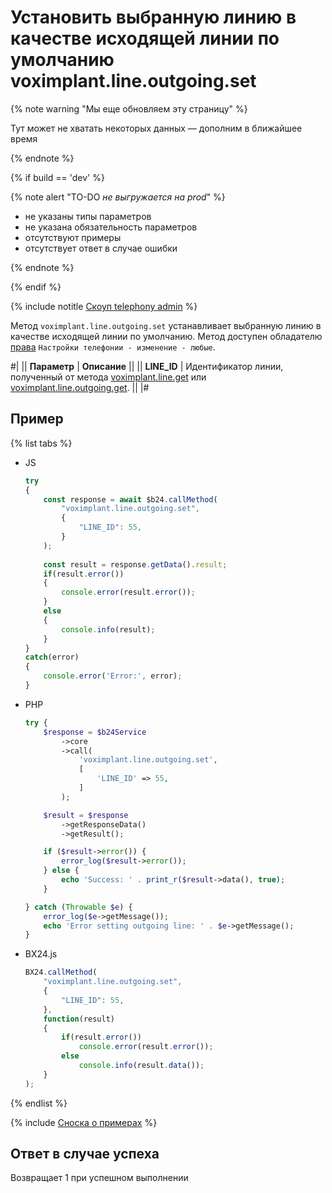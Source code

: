 # Установить выбранную линию в качестве исходящей линии по умолчанию voximplant.line.outgoing.set

{% note warning "Мы еще обновляем эту страницу" %}

Тут может не хватать некоторых данных — дополним в ближайшее время

{% endnote %}

{% if build == 'dev' %}

{% note alert "TO-DO _не выгружается на prod_" %}

- не указаны типы параметров
- не указана обязательность параметров
- отсутствуют примеры
- отсутствует ответ в случае ошибки

{% endnote %}

{% endif %}

{% include notitle [Скоуп telephony admin](../../_includes/scope-telephony-admin.md) %}

Метод `voximplant.line.outgoing.set` устанавливает выбранную линию в качестве исходящей линии по умолчанию. Метод доступен обладателю [права](https://helpdesk.bitrix24.ru/open/18177766/) `Настройки телефонии - изменение - любые`.

#|
|| **Параметр** | **Описание** ||
|| **LINE_ID** | Идентификатор линии, полученный от метода [voximplant.line.get](voximplant-line-get.md) или [voximplant.line.outgoing.get](voximplant-line-outgoing-get.md). ||
|#

## Пример

{% list tabs %}

- JS


    ```js
    try
    {
    	const response = await $b24.callMethod(
    		"voximplant.line.outgoing.set",
    		{
    			"LINE_ID": 55,
    		}
    	);
    	
    	const result = response.getData().result;
    	if(result.error())
    	{
    		console.error(result.error());
    	}
    	else
    	{
    		console.info(result);
    	}
    }
    catch(error)
    {
    	console.error('Error:', error);
    }
    ```

- PHP


    ```php
    try {
        $response = $b24Service
            ->core
            ->call(
                'voximplant.line.outgoing.set',
                [
                    'LINE_ID' => 55,
                ]
            );
    
        $result = $response
            ->getResponseData()
            ->getResult();
    
        if ($result->error()) {
            error_log($result->error());
        } else {
            echo 'Success: ' . print_r($result->data(), true);
        }
    
    } catch (Throwable $e) {
        error_log($e->getMessage());
        echo 'Error setting outgoing line: ' . $e->getMessage();
    }
    ```

- BX24.js

    ```js
    BX24.callMethod(
        "voximplant.line.outgoing.set",
        {
            "LINE_ID": 55,
        },
        function(result)
        {
            if(result.error())
                console.error(result.error());
            else
                console.info(result.data());
        }
    );
    ```

{% endlist %}

{% include [Сноска о примерах](../../../../_includes/examples.md) %}

## Ответ в случае успеха

Возвращает 1 при успешном выполнении